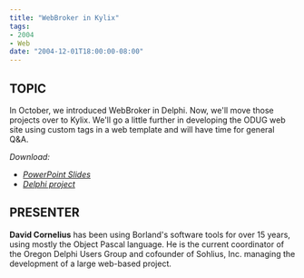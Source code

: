 ```yaml
---
title: "WebBroker in Kylix"
tags:
- 2004
- Web
date: "2004-12-01T18:00:00-08:00"
---
```

## TOPIC ##

In October, we introduced WebBroker in Delphi. Now, we'll move those projects over to Kylix. We'll go a little further in developing the ODUG web site using custom tags in a web template and will have time for general Q&A.

*Download:* 

- *[PowerPoint Slides](/files/presentations/2004_DBISAM/2004-11_DBISAM4.ppt)*
- *[Delphi project](/files/presentations/2004_DBISAM/DBISAMDemo.zip)*

## PRESENTER ##

**David Cornelius** has been using Borland's software tools for over 15 years, using mostly the Object Pascal language. He is the current coordinator of the Oregon Delphi Users Group and cofounder of Sohlius, Inc. managing the development of a large web-based project.

